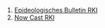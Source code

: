 1. [Epideologisches Bulletin RKI](https://www.rki.de/DE/Content/Infekt/EpidBull/Archiv/2020/Ausgaben/17_20.pdf;jsessionid=B1A1185875A84B6BE2C1B6CEDD87D97D.internet121?__blob=publicationFile)
1. [Now Cast RKI](https://www.rki.de/DE/Content/InfAZ/N/Neuartiges_Coronavirus/Projekte_RKI/Nowcasting_Zahlen.xlsx?__blob=publicationFile)

